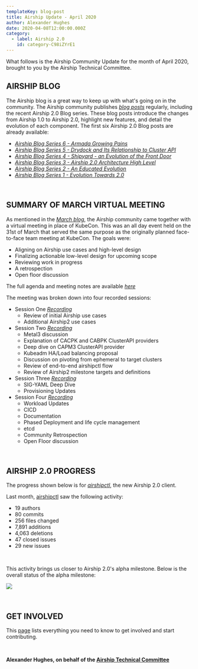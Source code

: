 ```yaml
---
templateKey: blog-post
title: Airship Update - April 2020
author: Alexander Hughes
date: 2020-04-08T12:00:00.000Z
category: 
  - label: Airship 2.0
    id: category-C98iZYrE1
---
```


What follows is the Airship Community Update for the month of April 2020, brought to you by the Airship Technical
Committee.<!-- more -->

## **AIRSHIP BLOG**

The Airship blog is a great way to keep up with what's going on in the community. The Airship community publishes
[*blog posts*](https://www.airshipit.org/blog/) regularly, including the recent Airship 2.0 Blog series. These blog
posts introduce the changes from Airship 1.0 to Airship 2.0, highlight new features, and detail the evolution of each
component. The first six Airship 2.0 Blog posts are already available:

- [*Airship Blog Series 6 - Armada Growing Pains*](
   https://www.airshipit.org/blog/airship-blog-series-6-armada-growing-pains.html)
- [*Airship Blog Series 5 - Drydock and Its Relationship to Cluster API*](
  https://www.airshipit.org/blog/airship-blog-series-5-drydock-and-its-relationship-to-cluster-api.html)
- [*Airship Blog Series 4 - Shipyard - an Evolution of the Front Door*](
   https://www.airshipit.org/blog/airship-blog-series-4-shipyard-an-evolution-of-the-front-door.html)
- [*Airship Blog Series 3 - Airship 2.0 Architecture High Level*](
   https://www.airshipit.org/blog/airship-blog-series-3-airship-2.0-architecture-high-level.html)
- [*Airship Blog Series 2 - An Educated Evolution*](
   https://www.airshipit.org/blog/airship-blog-series-2-an-educated-evolution.html)
- [*Airship Blog Series 1 - Evolution Towards 2.0*](
  https://www.airshipit.org/blog/airship-blog-series-1-evolution-towards-2.0.html)

<br>

## **SUMMARY OF MARCH VIRTUAL MEETING**

As mentioned in the [*March blog*](https://www.airshipit.org/blog/airship-update-march-2020/), the Airship community
came together with a virtual meeting in place of KubeCon. This was an all day event held on the 31st of March that
served the same purpose as the originally planned face-to-face team meeting at KubeCon. The goals were:
- Aligning on Airship use cases and high-level design
- Finalizing actionable low-level design for upcoming scope
- Reviewing work in progress
- A retrospection
- Open floor discussion

The full agenda and meeting notes are available [*here*](https://etherpad.openstack.org/p/airship-virtual-meetup-2020)

The meeting was broken down into four recorded sessions:

- Session One [*Recording*](
https://zoom.us/rec/share/15MuEYDB53tIYJHG9WXcRpU8H735T6a80HJM-fsKzeeP9FW6Q4wvC9PyR8SpsBE?startTime=1585666462000)
  - Review of initial Airship use cases
  - Additional Airship2 use cases
- Session Two [*Recording*](
https://zoom.us/rec/share/15MuEYDB53tIYJHG9WXcRpU8H735T6a80HJM-fsKzeeP9FW6Q4wvC9PyR8SpsBE?startTime=1585667419000)
  - Metal3 discussion
  - Explanation of CACPK and CABPK ClusterAPI providers
  - Deep dive on CAPM3 ClusterAPI provider
  - Kubeadm HA/Load balancing proposal
  - Discussion on pivoting from ephemeral to target clusters
  - Review of end-to-end airshipctl flow
  - Review of Airship2 milestone targets and definitions
- Session Three [*Recording*](
https://zoom.us/rec/share/15MuEYDB53tIYJHG9WXcRpU8H735T6a80HJM-fsKzeeP9FW6Q4wvC9PyR8SpsBE?startTime=1585677629000)
  - SIG-YAML Deep Dive
  - Provisioning Updates
- Session Four [*Recording*](
https://zoom.us/rec/share/15MuEYDB53tIYJHG9WXcRpU8H735T6a80HJM-fsKzeeP9FW6Q4wvC9PyR8SpsBE?startTime=1585684467000)
  - Workload Updates
  - CICD
  - Documentation
  - Phased Deployment and life cycle management
  - etcd
  - Community Retrospection
  - Open Floor discussion
  
<br>

## **AIRSHIP 2.0 PROGRESS**

The progress shown below is for [*airshipctl*](https://opendev.org/airship/airshipctl), the new Airship 2.0 client.

Last month, [airshipctl](https://opendev.org/airship/airshipctl) saw the following activity:
- 19 authors
- 80 commits
- 256 files changed
- 7,891 additions
- 4,063 deletions
- 47 closed issues
- 29 new issues

<br>

This activity brings us closer to Airship 2.0's alpha milestone. Below is the overall status of the alpha milestone:

![](/images/alpha_status_april.png)

<br>

## **GET INVOLVED**

This [page](https://www.airshipit.org/community/) lists everything you need to know to get involved and start
contributing. 

<br>

**Alexander Hughes, on behalf of the [Airship Technical Committee](
https://wiki.openstack.org/wiki/Airship/Airship-TC)**
